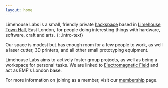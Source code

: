 ```yaml
---
layout: home
---
```

<script type="application/ld+json">
{
	"@context":"http://schema.org",
	"@type": "LocalBusiness",
	"name": "Limehouse Labs",
	"legalName": "Limehouse Labs Ltd",
	"url": "https://www.limehouselabs.org",
	"location": {
		"@type": "Place",
		"name": "Limehouse Town Hall",
		"address": {
			"@type": "PostalAddress",
			"streetAddress": "646 Commercial Rd",
			"addressLocality": "Poplar",
			"addressRegion": "London",
			"postalCode": "E14 7HA"
		},
		"geo": {
			"@type": "GeoCoordinates",
			"latitude": "51.512125",
			"longitude": "-0.031342"
		}
	},
	"description": "Limehouse Labs is a small collaborative workshop based at Limehouse Town Hall in London"
}
</script>

Limehouse Labs is a small, friendly private <a href="https://hackspace.org.uk">hackspace</a> based in [Limehouse Town Hall](https://www.limehousetownhall.co.uk/), East London, for people doing interesting things with hardware, software, craft and arts.
{: .intro-text}

Our space is modest but has enough room for a few people to work, as well a laser cutter, 3D printers, and all other small prototyping equipment.

Limehouse Labs aims to actively foster group projects, as well as being a workspace for personal tasks. We are linked to <a href="https://www.emfcamp.org/">Electromagnetic Field</a> and act as EMF's London base.

For more information on joining as a member, visit our [membership](/membership) page.

